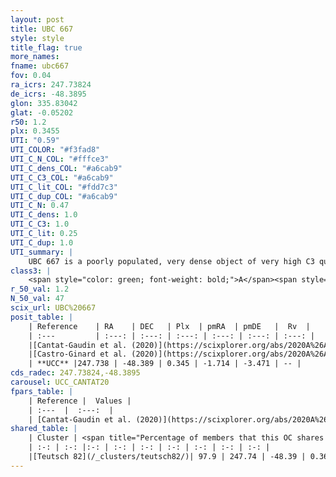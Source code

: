 ```yaml
---
layout: post
title: UBC 667
style: style
title_flag: true
more_names: 
fname: ubc667
fov: 0.04
ra_icrs: 247.73824
de_icrs: -48.3895
glon: 335.83042
glat: -0.05202
r50: 1.2
plx: 0.3455
UTI: "0.59"
UTI_COLOR: "#f3fad8"
UTI_C_N_COL: "#fffce3"
UTI_C_dens_COL: "#a6cab9"
UTI_C_C3_COL: "#a6cab9"
UTI_C_lit_COL: "#fdd7c3"
UTI_C_dup_COL: "#a6cab9"
UTI_C_N: 0.47
UTI_C_dens: 1.0
UTI_C_C3: 1.0
UTI_C_lit: 0.25
UTI_C_dup: 1.0
UTI_summary: |
    UBC 667 is a poorly populated, very dense object of very high C3 quality. It is poorly studied in the literature. This object shares a large percentage of members with a later reported entry.
class3: |
    <span style="color: green; font-weight: bold;">A</span><span style="color: green; font-weight: bold;">A</span>
r_50_val: 1.2
N_50_val: 47
scix_url: UBC%20667
posit_table: |
    | Reference    | RA    | DEC   | Plx  | pmRA  | pmDE   |  Rv  |
    | :---         | :---: | :---: | :---: | :---: | :---: | :---: |
    |[Cantat-Gaudin et al. (2020)](https://scixplorer.org/abs/2020A%26A...640A...1C) | 247.745 | -48.386 | 0.326 | -1.679 | -3.5 | -- |
    |[Castro-Ginard et al. (2020)](https://scixplorer.org/abs/2020A%26A...635A..45C) | 247.744 | -48.392 | 0.327 | -1.702 | -3.48 | -- |
    | **UCC** |247.738 | -48.389 | 0.345 | -1.714 | -3.471 | -- | 
cds_radec: 247.73824,-48.3895
carousel: UCC_CANTAT20
fpars_table: |
    | Reference |  Values |
    | :---  |  :---:  |
    | [Cantat-Gaudin et al. (2020)](https://scixplorer.org/abs/2020A%26A...640A...1C) | `AVNN=2.21, DMNN=12.31, AgeNN=7.53` |
shared_table: |
    | Cluster | <span title="Percentage of members that this OC shares with the ones listed">%</span>   | RA   | DEC   | Plx   | pmRA  | pmDE  | Rv | UTI |
    | :-: | :-: |:-: | :-: | :-: | :-: | :-: | :-: | :-: |
    |[Teutsch 82](/_clusters/teutsch82/)| 97.9 | 247.74 | -48.39 | 0.36 | -1.73 | -3.47 | -- |0.22 |
---
```

